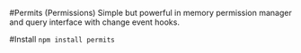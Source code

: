 #Permits (Permissions)
Simple but powerful in memory permission manager and query interface with change event hooks. 

#Install
`npm install permits`
